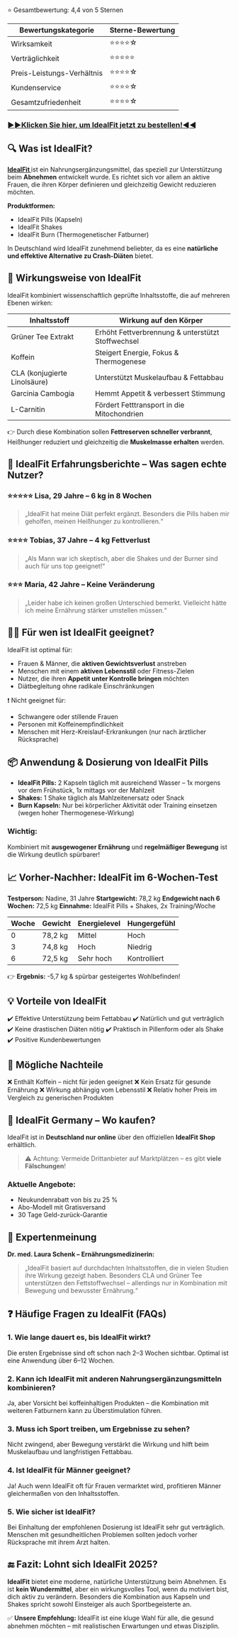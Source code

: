 ⭐ Gesamtbewertung: 4,4 von 5 Sternen</h2>
<table>
<thead>
<tr>
<th>Bewertungskategorie</th>
<th>Sterne-Bewertung</th>
</tr>
</thead>
<tbody>
<tr>
<td>Wirksamkeit</td>
<td>⭐⭐⭐⭐☆</td>
</tr>
<tr>
<td>Verträglichkeit</td>
<td>⭐⭐⭐⭐⭐</td>
</tr>
<tr>
<td>Preis-Leistungs-Verhältnis</td>
<td>⭐⭐⭐⭐☆</td>
</tr>
<tr>
<td>Kundenservice</td>
<td>⭐⭐⭐⭐☆</td>
</tr>
<tr>
<td>Gesamtzufriedenheit</td>
<td>⭐⭐⭐⭐☆</td>
</tr>
</tbody>
</table>
<h3><a href="https://healthnewz.xyz/idealfit-de/">►►Klicken Sie hier, um IdealFit jetzt zu bestellen!◄◄</a></h3>
<h2><strong>🔍 Was ist IdealFit?</strong></h2>
<a href="https://healthnewz.xyz/idealfit-de/"><strong>IdealFit </strong></a>ist ein Nahrungsergänzungsmittel, das speziell zur Unterstützung beim <strong>Abnehmen</strong> entwickelt wurde. Es richtet sich vor allem an aktive Frauen, die ihren Körper definieren und gleichzeitig Gewicht reduzieren möchten.

<strong>Produktformen:</strong>
<ul>
 	<li>IdealFit Pills (Kapseln)</li>
 	<li>IdealFit Shakes</li>
 	<li>IdealFit Burn (Thermogenetischer Fatburner)</li>
</ul>
In Deutschland wird IdealFit zunehmend beliebter, da es eine <strong>natürliche und effektive Alternative zu Crash-Diäten</strong> bietet.
<h2><strong>🧪 Wirkungsweise von IdealFit</strong></h2>
IdealFit kombiniert wissenschaftlich geprüfte Inhaltsstoffe, die auf mehreren Ebenen wirken:
<table>
<thead>
<tr>
<th>Inhaltsstoff</th>
<th>Wirkung auf den Körper</th>
</tr>
</thead>
<tbody>
<tr>
<td>Grüner Tee Extrakt</td>
<td>Erhöht Fettverbrennung &amp; unterstützt Stoffwechsel</td>
</tr>
<tr>
<td>Koffein</td>
<td>Steigert Energie, Fokus &amp; Thermogenese</td>
</tr>
<tr>
<td>CLA (konjugierte Linolsäure)</td>
<td>Unterstützt Muskelaufbau &amp; Fettabbau</td>
</tr>
<tr>
<td>Garcinia Cambogia</td>
<td>Hemmt Appetit &amp; verbessert Stimmung</td>
</tr>
<tr>
<td>L-Carnitin</td>
<td>Fördert Fetttransport in die Mitochondrien</td>
</tr>
</tbody>
</table>
👉 Durch diese Kombination sollen <strong>Fettreserven schneller verbrannt</strong>, Heißhunger reduziert und gleichzeitig die <strong>Muskelmasse erhalten</strong> werden.
<h2><strong>💬 IdealFit Erfahrungsberichte – Was sagen echte Nutzer?</strong></h2>
<h3>⭐️⭐️⭐️⭐️⭐️ <strong>Lisa, 29 Jahre – 6 kg in 8 Wochen</strong></h3>
<blockquote>„IdealFit hat meine Diät perfekt ergänzt. Besonders die Pills haben mir geholfen, meinen Heißhunger zu kontrollieren.“</blockquote>
<h3>⭐️⭐️⭐️⭐️ <strong>Tobias, 37 Jahre – 4 kg Fettverlust</strong></h3>
<blockquote>„Als Mann war ich skeptisch, aber die Shakes und der Burner sind auch für uns top geeignet!“</blockquote>
<h3>⭐️⭐️⭐️ <strong>Maria, 42 Jahre – Keine Veränderung</strong></h3>
<blockquote>„Leider habe ich keinen großen Unterschied bemerkt. Vielleicht hätte ich meine Ernährung stärker umstellen müssen.“</blockquote>
<h2><strong>🏋️‍♀️ Für wen ist IdealFit geeignet?</strong></h2>
IdealFit ist optimal für:
<ul>
 	<li>Frauen &amp; Männer, die <strong>aktiven Gewichtsverlust</strong> anstreben</li>
 	<li>Menschen mit einem <strong>aktiven Lebensstil</strong> oder Fitness-Zielen</li>
 	<li>Nutzer, die ihren <strong>Appetit unter Kontrolle bringen</strong> möchten</li>
 	<li>Diätbegleitung ohne radikale Einschränkungen</li>
</ul>
❗ Nicht geeignet für:
<ul>
 	<li>Schwangere oder stillende Frauen</li>
 	<li>Personen mit Koffeinempfindlichkeit</li>
 	<li>Menschen mit Herz-Kreislauf-Erkrankungen (nur nach ärztlicher Rücksprache)</li>
</ul>
<h2><strong>📦 Anwendung &amp; Dosierung von IdealFit Pills</strong></h2>
<ul>
 	<li><strong>IdealFit Pills:</strong> 2 Kapseln täglich mit ausreichend Wasser – 1x morgens vor dem Frühstück, 1x mittags vor der Mahlzeit</li>
 	<li><strong>Shakes:</strong> 1 Shake täglich als Mahlzeitenersatz oder Snack</li>
 	<li><strong>Burn Kapseln:</strong> Nur bei körperlicher Aktivität oder Training einsetzen (wegen hoher Thermogenese-Wirkung)</li>
</ul>
<h3>Wichtig:</h3>
Kombiniert mit <strong>ausgewogener Ernährung</strong> und <strong>regelmäßiger Bewegung</strong> ist die Wirkung deutlich spürbarer!
<h2><strong>📈 Vorher-Nachher: IdealFit im 6-Wochen-Test</strong></h2>
<strong>Testperson:</strong> Nadine, 31 Jahre
<strong>Startgewicht:</strong> 78,2 kg
<strong>Endgewicht nach 6 Wochen:</strong> 72,5 kg
<strong>Einnahme:</strong> IdealFit Pills + Shakes, 2x Training/Woche
<table>
<thead>
<tr>
<th>Woche</th>
<th>Gewicht</th>
<th>Energielevel</th>
<th>Hungergefühl</th>
</tr>
</thead>
<tbody>
<tr>
<td>0</td>
<td>78,2 kg</td>
<td>Mittel</td>
<td>Hoch</td>
</tr>
<tr>
<td>3</td>
<td>74,8 kg</td>
<td>Hoch</td>
<td>Niedrig</td>
</tr>
<tr>
<td>6</td>
<td>72,5 kg</td>
<td>Sehr hoch</td>
<td>Kontrolliert</td>
</tr>
</tbody>
</table>
👉 <strong>Ergebnis:</strong> -5,7 kg &amp; spürbar gesteigertes Wohlbefinden!
<h2><strong>💡 Vorteile von IdealFit</strong></h2>
✔️ Effektive Unterstützung beim Fettabbau
✔️ Natürlich und gut verträglich
✔️ Keine drastischen Diäten nötig
✔️ Praktisch in Pillenform oder als Shake
✔️ Positive Kundenbewertungen
<h2><strong>🔻 Mögliche Nachteile</strong></h2>
❌ Enthält Koffein – nicht für jeden geeignet
❌ Kein Ersatz für gesunde Ernährung
❌ Wirkung abhängig vom Lebensstil
❌ Relativ hoher Preis im Vergleich zu generischen Produkten
<h2><strong>📍 IdealFit Germany – Wo kaufen?</strong></h2>
IdealFit ist in <strong>Deutschland nur online</strong> über den offiziellen <strong>IdealFit Shop</strong> erhältlich.
<blockquote>⚠️ Achtung: Vermeide Drittanbieter auf Marktplätzen – es gibt <strong>viele Fälschungen</strong>!</blockquote>
<h3>Aktuelle Angebote:</h3>
<ul>
 	<li>Neukundenrabatt von bis zu 25 %</li>
 	<li>Abo-Modell mit Gratisversand</li>
 	<li>30 Tage Geld-zurück-Garantie</li>
</ul>
<h2>🧠 Expertenmeinung</h2>
<strong>Dr. med. Laura Schenk – Ernährungsmedizinerin:</strong>
<blockquote>„IdealFit basiert auf durchdachten Inhaltsstoffen, die in vielen Studien ihre Wirkung gezeigt haben. Besonders CLA und Grüner Tee unterstützen den Fettstoffwechsel – allerdings nur in Kombination mit Bewegung und bewusster Ernährung.“</blockquote>
<h2><strong>❓ Häufige Fragen zu IdealFit (FAQs)</strong></h2>
<h3>1. <strong>Wie lange dauert es, bis IdealFit wirkt?</strong></h3>
Die ersten Ergebnisse sind oft schon nach 2–3 Wochen sichtbar. Optimal ist eine Anwendung über 6–12 Wochen.
<h3>2. <strong>Kann ich IdealFit mit anderen Nahrungsergänzungsmitteln kombinieren?</strong></h3>
Ja, aber Vorsicht bei koffeinhaltigen Produkten – die Kombination mit weiteren Fatburnern kann zu Überstimulation führen.
<h3>3. <strong>Muss ich Sport treiben, um Ergebnisse zu sehen?</strong></h3>
Nicht zwingend, aber Bewegung verstärkt die Wirkung und hilft beim Muskelaufbau und langfristigen Fettabbau.
<h3>4. <strong>Ist IdealFit für Männer geeignet?</strong></h3>
Ja! Auch wenn IdealFit oft für Frauen vermarktet wird, profitieren Männer gleichermaßen von den Inhaltsstoffen.
<h3>5. <strong>Wie sicher ist IdealFit?</strong></h3>
Bei Einhaltung der empfohlenen Dosierung ist IdealFit sehr gut verträglich. Menschen mit gesundheitlichen Problemen sollten jedoch vorher Rücksprache mit ihrem Arzt halten.
<h2><strong>🔚 Fazit: Lohnt sich IdealFit 2025?</strong></h2>
<strong>IdealFit</strong> bietet eine moderne, natürliche Unterstützung beim Abnehmen. Es ist <strong>kein Wundermittel</strong>, aber ein wirkungsvolles Tool, wenn du motiviert bist, dich aktiv zu verändern. Besonders die Kombination aus Kapseln und Shakes spricht sowohl Einsteiger als auch Sportbegeisterte an.

✅ <strong>Unsere Empfehlung:</strong> IdealFit ist eine kluge Wahl für alle, die gesund abnehmen möchten – mit realistischen Erwartungen und etwas Disziplin.
